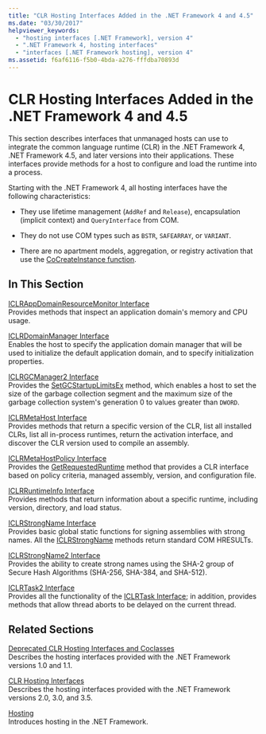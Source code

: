 ```yaml
---
title: "CLR Hosting Interfaces Added in the .NET Framework 4 and 4.5"
ms.date: "03/30/2017"
helpviewer_keywords: 
  - "hosting interfaces [.NET Framework], version 4"
  - ".NET Framework 4, hosting interfaces"
  - "interfaces [.NET Framework hosting], version 4"
ms.assetid: f6af6116-f5b0-4bda-a276-fffdba70893d
---
```

# CLR Hosting Interfaces Added in the .NET Framework 4 and 4.5

This section describes interfaces that unmanaged hosts can use to integrate the common language runtime (CLR) in the .NET Framework 4, .NET Framework 4.5, and later versions into their applications. These interfaces provide methods for a host to configure and load the runtime into a process.  
  
 Starting with the .NET Framework 4, all hosting interfaces have the following characteristics:  
  
- They use lifetime management (`AddRef` and `Release`), encapsulation (implicit context) and `QueryInterface` from COM.  
  
- They do not use COM types such as `BSTR`, `SAFEARRAY`, or `VARIANT`.  
  
- There are no apartment models, aggregation, or registry activation that use the [CoCreateInstance function](/windows/win32/api/combaseapi/nf-combaseapi-cocreateinstance).  
  
## In This Section  

 [ICLRAppDomainResourceMonitor Interface](iclrappdomainresourcemonitor-interface.md)  
 Provides methods that inspect an application domain's memory and CPU usage.  
  
 [ICLRDomainManager Interface](iclrdomainmanager-interface.md)  
 Enables the host to specify the application domain manager that will be used to initialize the default application domain, and to specify initialization properties.  
  
 [ICLRGCManager2 Interface](iclrgcmanager2-interface.md)  
 Provides the [SetGCStartupLimitsEx](iclrgcmanager2-setgcstartuplimitsex-method.md) method, which enables a host to set the size of the garbage collection segment and the maximum size of the garbage collection system's generation 0 to values greater than `DWORD`.  
  
 [ICLRMetaHost Interface](iclrmetahost-interface.md)  
 Provides methods that return a specific version of the CLR, list all installed CLRs, list all in-process runtimes, return the activation interface, and discover the CLR version used to compile an assembly.  
  
 [ICLRMetaHostPolicy Interface](iclrmetahostpolicy-interface.md)  
 Provides the [GetRequestedRuntime](iclrmetahostpolicy-getrequestedruntime-method.md) method that provides a CLR interface based on policy criteria, managed assembly, version, and configuration file.  
  
 [ICLRRuntimeInfo Interface](iclrruntimeinfo-interface.md)  
 Provides methods that return information about a specific runtime, including version, directory, and load status.  
  
 [ICLRStrongName Interface](iclrstrongname-interface.md)  
 Provides basic global static functions for signing assemblies with strong names. All the [ICLRStrongName](iclrstrongname-interface.md) methods return standard COM HRESULTs.  
  
 [ICLRStrongName2 Interface](iclrstrongname2-interface.md)  
 Provides the ability to create strong names using the SHA-2 group of Secure Hash Algorithms (SHA-256, SHA-384, and SHA-512).  
  
 [ICLRTask2 Interface](iclrtask2-interface.md)  
 Provides all the functionality of the [ICLRTask Interface](iclrtask-interface.md); in addition, provides methods that allow thread aborts to be delayed on the current thread.  
  
## Related Sections  

 [Deprecated CLR Hosting Interfaces and Coclasses](deprecated-clr-hosting-interfaces-and-coclasses.md)  
 Describes the hosting interfaces provided with the .NET Framework versions 1.0 and 1.1.  
  
 [CLR Hosting Interfaces](clr-hosting-interfaces.md)  
 Describes the hosting interfaces provided with the .NET Framework versions 2.0, 3.0, and 3.5.  
  
 [Hosting](index.md)  
 Introduces hosting in the .NET Framework.

